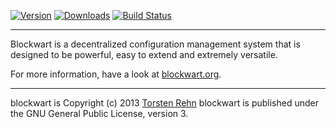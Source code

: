 [![Version](https://pypip.in/v/blockwart/badge.png)](https://crate.io/package/blockwart) [![Downloads](https://pypip.in/d/blockwart/badge.png)](https://crate.io/package/blockwart) [![Build Status](https://travis-ci.org/trehn/blockwart.png)](https://travis-ci.org/trehn/blockwart)

------------------------------------------------------------------------

Blockwart is a decentralized configuration management system that is designed to be powerful, easy to extend and extremely versatile.

For more information, have a look at [blockwart.org](http://blockwart.org/ "blockwart website").

------------------------------------------------------------------------

blockwart is Copyright (c) 2013 [Torsten Rehn](mailto:trehn@blockwart.org)
blockwart is published under the GNU General Public License, version 3.
